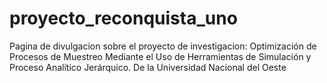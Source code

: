 
# proyecto_reconquista_uno
Pagina de divulgacion sobre el proyecto de investigacion: Optimización de Procesos de Muestreo Mediante el Uso de Herramientas de Simulación y Proceso Analítico Jerárquico. De la Universidad Nacional del Oeste

